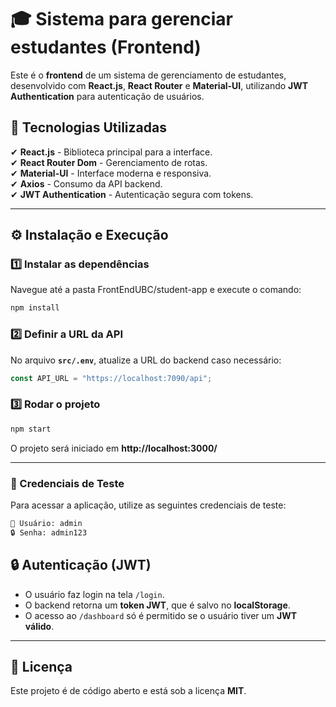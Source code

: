 
# 🎓 Sistema para gerenciar estudantes (Frontend)  

Este é o **frontend** de um sistema de gerenciamento de estudantes, desenvolvido com **React.js**, **React Router** e **Material-UI**, utilizando **JWT Authentication** para autenticação de usuários.  

## 🚀 Tecnologias Utilizadas  

✔ **React.js** - Biblioteca principal para a interface.  
✔ **React Router Dom** - Gerenciamento de rotas.  
✔ **Material-UI** - Interface moderna e responsiva.  
✔ **Axios** - Consumo da API backend.  
✔ **JWT Authentication** - Autenticação segura com tokens.  

---

## ⚙️ **Instalação e Execução**  

### 1️⃣ Instalar as dependências  
Navegue até a pasta FrontEndUBC/student-app e execute o comando:
```bash
npm install
```

### 2️⃣ Definir a URL da API  
No arquivo **`src/.env`**, atualize a URL do backend caso necessário:  
```javascript
const API_URL = "https://localhost:7090/api";
```

### 3️⃣ Rodar o projeto  
```bash
npm start
```
O projeto será iniciado em **http://localhost:3000/**  

---

### 🔑 Credenciais de Teste
Para acessar a aplicação, utilize as seguintes credenciais de teste:

```bash
📝 Usuário: admin  
🔒 Senha: admin123
```

## 🔒 **Autenticação (JWT)**
- O usuário faz login na tela `/login`.  
- O backend retorna um **token JWT**, que é salvo no **localStorage**.  
- O acesso ao `/dashboard` só é permitido se o usuário tiver um **JWT válido**.  

---

## 📜 **Licença**
Este projeto é de código aberto e está sob a licença **MIT**.
